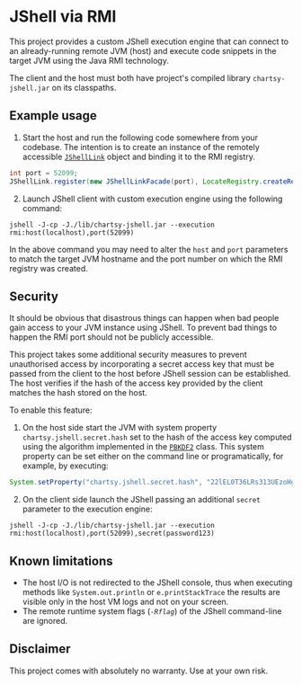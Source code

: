 # JShell via RMI

This project provides a custom JShell execution engine that can connect to an already-running remote JVM (host)
and execute code snippets in the target JVM using the Java RMI technology.

The client and the host must both have project's compiled library `chartsy-jshell.jar` on its classpaths.

## Example usage
1. Start the host and run the following code somewhere from your codebase. The intention is to create an instance
of the remotely accessible [`JShellLink`](https://github.com/chartsyone/chartsy-jshell/blob/master/src/main/java/one/chartsy/jshell/JShellLink.java) object and binding it to the RMI registry.
```java
int port = 52099;
JShellLink.register(new JShellLinkFacade(port), LocateRegistry.createRegistry(port), false);
```

2. Launch JShell client with custom execution engine using the following command:
```
jshell -J-cp -J./lib/chartsy-jshell.jar --execution rmi:host(localhost),port(52099)
```
In the above command you may need to alter the `host` and `port` parameters to match the target JVM hostname and the port number
on which the RMI registry was created.

## Security

It should be obvious that disastrous things can happen when bad people gain access to your JVM instance using JShell. To prevent bad things to happen
the RMI port should not be publicly accessible.

This project takes some additional security measures to prevent unauthorised access by incorporating a secret access key
that must be passed from the client to the host before JShell session can be established. The host verifies if the
hash of the access key provided by the client matches the hash stored on the host.

To enable this feature:
1. On the host side start the JVM with system property `chartsy.jshell.secret.hash` set to the hash of the access key
computed using the algorithm implemented in the [`PBKDF2`](https://github.com/chartsyone/chartsy-jshell/blob/master/src/main/java/one/chartsy/jshell/host/PBKDF2.java) class. This system property can be set either on the command line or programatically, for example, by executing:
```java
System.setProperty("chartsy.jshell.secret.hash", "22lEL0T36LRs313UEzoHg5iqwvV5rRqTzL4JfG4tbdc=");
```
2. On the client side launch the JShell passing an additional `secret` parameter to the execution engine:
```
jshell -J-cp -J./lib/chartsy-jshell.jar --execution rmi:host(localhost),port(52099),secret(password123)
```

## Known limitations

* The host I/O is not redirected to the JShell console, thus when executing methods like `System.out.println` or `e.printStackTrace` the results are visible only in the host VM logs and not on your screen.
* The remote runtime system flags (_`-Rflag`_) of the JShell command-line are ignored.

## Disclaimer

This project comes with absolutely no warranty. Use at your own risk. 
